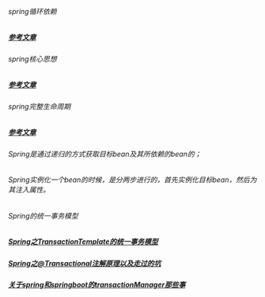 ###### spring循环依赖
##### [参考文章][1]
[1]: https://mp.weixin.qq.com/s/hCK821GejkZFYb9zZ-4yuA


###### spring核心思想
##### [参考文章][2]
[2]: http://mp.weixin.qq.com/s?__biz=MzI3ODcxMzQzMw==&mid=2247491561&idx=2&sn=446e9a25108a71bbb8a0c24a955f3ada&chksm=eb539adfdc2413c9e80a4e0811b83b8978f0d2fc367e0ba60c70e36cce2a5c502c4d98623d95&scene=21#wechat_redirect

###### spring完整生命周期
##### [参考文章][3]
[3]: http://mp.weixin.qq.com/s?__biz=MzI3ODcxMzQzMw==&mid=2247484197&idx=1&sn=028543ecb1602022ca72e26d4aad181b&chksm=eb538613dc240f057a755cb1e4d7f6bd5388fe270a6b9b80ff5cd2336382381e3a658d8513d1&scene=21#wechat_redirect

###### Spring是通过递归的方式获取目标bean及其所依赖的bean的；
###### Spring实例化一个bean的时候，是分两步进行的，首先实例化目标bean，然后为其注入属性。


###### Spring的统一事务模型
##### [Spring之TransactionTemplate的统一事务模型][4]
##### [Spring之@Transactional注解原理以及走过的坑][5]
##### [关于spring和springboot的transactionManager那些事][6]
[4]: https://mp.weixin.qq.com/s/RWx25XVj1QEM-t41wONpBg
[5]: https://blog.csdn.net/m0_37779570/article/details/81352587
[6]: https://cloud.tencent.com/developer/article/1462225